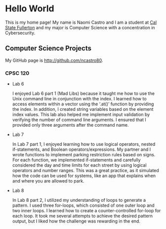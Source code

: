 # Hello World

This is my home page! My name is Naomi Castro and I am a student at [Cal State Fullerton](http://www.fullerton.edu/) and my major is Computer Science with a concentration in Cybersecurity.

## Computer Science Projects

My GitHub page is http://github.com/ncastro80.

### CPSC 120

* Lab 6

    I enjoyed Lab 6 part 1 (Mad Libs) because it taught me how to use the Unix command line
    in conjunction with the index. I learned how to access elements within a vector using the 
    ‘.at()’ function by providing the index. In addition, I created string variables based on 
    the element index values. This lab also helped me implement input validation by verifying 
    the number of command line arguments. I ensured that I provided only three arguments after the command name. 

* Lab 7

    In Lab 7 part 1, I enjoyed learning how to use logical operators, nested if-statements, 
    and Boolean operators/expressions. My partner and I wrote functions to implement parking 
    restriction rules based on signs. For each function, we implemented if-statements and 
    carefully considered the day and time limits for each street by using logical operators 
    and number ranges. This was a great practice, as it simulated how the code can be used for systems, 
    like an app that explains when and where you are allowed to park.

* Lab 8 

    In Lab 8 part 2, I utilized my understanding of loops to generate a pattern. 
    I used three for-loops, which consisted of one outer loop and two inner loops. 
    I learned how to create a counter-controlled for-loop for each loop. 
    It took me several attempts to achieve the desired pattern output, 
    but I liked how the challenge was rewarding in the end.